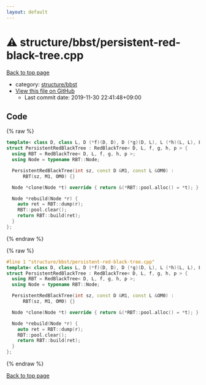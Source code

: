 ```yaml
---
layout: default
---
```


<!-- mathjax config similar to math.stackexchange -->
<script type="text/javascript" async
  src="https://cdnjs.cloudflare.com/ajax/libs/mathjax/2.7.5/MathJax.js?config=TeX-MML-AM_CHTML">
</script>
<script type="text/x-mathjax-config">
  MathJax.Hub.Config({
    TeX: { equationNumbers: { autoNumber: "AMS" }},
    tex2jax: {
      inlineMath: [ ['$','$'] ],
      processEscapes: true
    },
    "HTML-CSS": { matchFontHeight: false },
    displayAlign: "left",
    displayIndent: "2em"
  });
</script>

<script type="text/javascript" src="https://cdnjs.cloudflare.com/ajax/libs/jquery/3.4.1/jquery.min.js"></script>
<script src="https://cdn.jsdelivr.net/npm/jquery-balloon-js@1.1.2/jquery.balloon.min.js" integrity="sha256-ZEYs9VrgAeNuPvs15E39OsyOJaIkXEEt10fzxJ20+2I=" crossorigin="anonymous"></script>
<script type="text/javascript" src="../../../assets/js/copy-button.js"></script>
<link rel="stylesheet" href="../../../assets/css/copy-button.css" />


# :warning: structure/bbst/persistent-red-black-tree.cpp

<a href="../../../index.html">Back to top page</a>

* category: <a href="../../../index.html#ac1922c227762d9e573c4f7aedc86899">structure/bbst</a>
* <a href="{{ site.github.repository_url }}/blob/master/structure/bbst/persistent-red-black-tree.cpp">View this file on GitHub</a>
    - Last commit date: 2019-11-30 22:41:48+09:00




## Code

<a id="unbundled"></a>
{% raw %}
```cpp
template< class D, class L, D (*f)(D, D), D (*g)(D, L), L (*h)(L, L), L (*p)(L, int) >
struct PersistentRedBlackTree : RedBlackTree< D, L, f, g, h, p > {
  using RBT = RedBlackTree< D, L, f, g, h, p >;
  using Node = typename RBT::Node;

  PersistentRedBlackTree(int sz, const D &M1, const L &OM0) :
      RBT(sz, M1, OM0) {}

  Node *clone(Node *t) override { return &(*RBT::pool.alloc() = *t); }

  Node *rebuild(Node *r) {
    auto ret = RBT::dump(r);
    RBT::pool.clear();
    return RBT::build(ret);
  }
};

```
{% endraw %}

<a id="bundled"></a>
{% raw %}
```cpp
#line 1 "structure/bbst/persistent-red-black-tree.cpp"
template< class D, class L, D (*f)(D, D), D (*g)(D, L), L (*h)(L, L), L (*p)(L, int) >
struct PersistentRedBlackTree : RedBlackTree< D, L, f, g, h, p > {
  using RBT = RedBlackTree< D, L, f, g, h, p >;
  using Node = typename RBT::Node;

  PersistentRedBlackTree(int sz, const D &M1, const L &OM0) :
      RBT(sz, M1, OM0) {}

  Node *clone(Node *t) override { return &(*RBT::pool.alloc() = *t); }

  Node *rebuild(Node *r) {
    auto ret = RBT::dump(r);
    RBT::pool.clear();
    return RBT::build(ret);
  }
};

```
{% endraw %}

<a href="../../../index.html">Back to top page</a>

